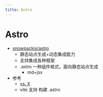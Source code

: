 ```yaml
---
title: Astro
---
```


# Astro

- [snowpackjs/astro](https://github.com/snowpackjs/astro)
  - 静态站点生成+动态集成能力
  - 支持集成各种框架
  - .astro 一种组件格式，面向静态站点生成
    - md+jsx
- 参考
  - [vs. X](https://docs.astro.build/en/guides/migrate-to-astro/)
  - vite 支持 构建 .astro

